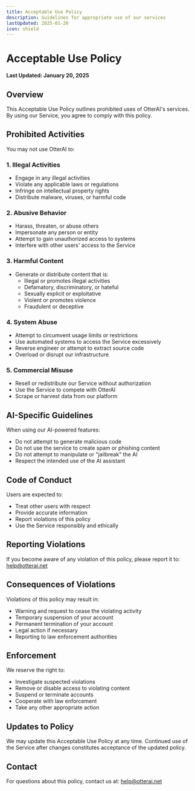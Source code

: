 ```yaml
---
title: Acceptable Use Policy
description: Guidelines for appropriate use of our services
lastUpdated: 2025-01-20
icon: shield
---
```


# Acceptable Use Policy

**Last Updated: January 20, 2025**

## Overview

This Acceptable Use Policy outlines prohibited uses of OtterAI's services. By using our Service, you agree to comply with this policy.

## Prohibited Activities

You may not use OtterAI to:

### 1. Illegal Activities
- Engage in any illegal activities
- Violate any applicable laws or regulations
- Infringe on intellectual property rights
- Distribute malware, viruses, or harmful code

### 2. Abusive Behavior
- Harass, threaten, or abuse others
- Impersonate any person or entity
- Attempt to gain unauthorized access to systems
- Interfere with other users' access to the Service

### 3. Harmful Content
- Generate or distribute content that is:
  - Illegal or promotes illegal activities
  - Defamatory, discriminatory, or hateful
  - Sexually explicit or exploitative
  - Violent or promotes violence
  - Fraudulent or deceptive

### 4. System Abuse
- Attempt to circumvent usage limits or restrictions
- Use automated systems to access the Service excessively
- Reverse engineer or attempt to extract source code
- Overload or disrupt our infrastructure

### 5. Commercial Misuse
- Resell or redistribute our Service without authorization
- Use the Service to compete with OtterAI
- Scrape or harvest data from our platform

## AI-Specific Guidelines

When using our AI-powered features:

- Do not attempt to generate malicious code
- Do not use the service to create spam or phishing content
- Do not attempt to manipulate or "jailbreak" the AI
- Respect the intended use of the AI assistant

## Code of Conduct

Users are expected to:

- Treat other users with respect
- Provide accurate information
- Report violations of this policy
- Use the Service responsibly and ethically

## Reporting Violations

If you become aware of any violation of this policy, please report it to: help@otterai.net

## Consequences of Violations

Violations of this policy may result in:

- Warning and request to cease the violating activity
- Temporary suspension of your account
- Permanent termination of your account
- Legal action if necessary
- Reporting to law enforcement authorities

## Enforcement

We reserve the right to:

- Investigate suspected violations
- Remove or disable access to violating content
- Suspend or terminate accounts
- Cooperate with law enforcement
- Take any other appropriate action

## Updates to Policy

We may update this Acceptable Use Policy at any time. Continued use of the Service after changes constitutes acceptance of the updated policy.

## Contact

For questions about this policy, contact us at: help@otterai.net

